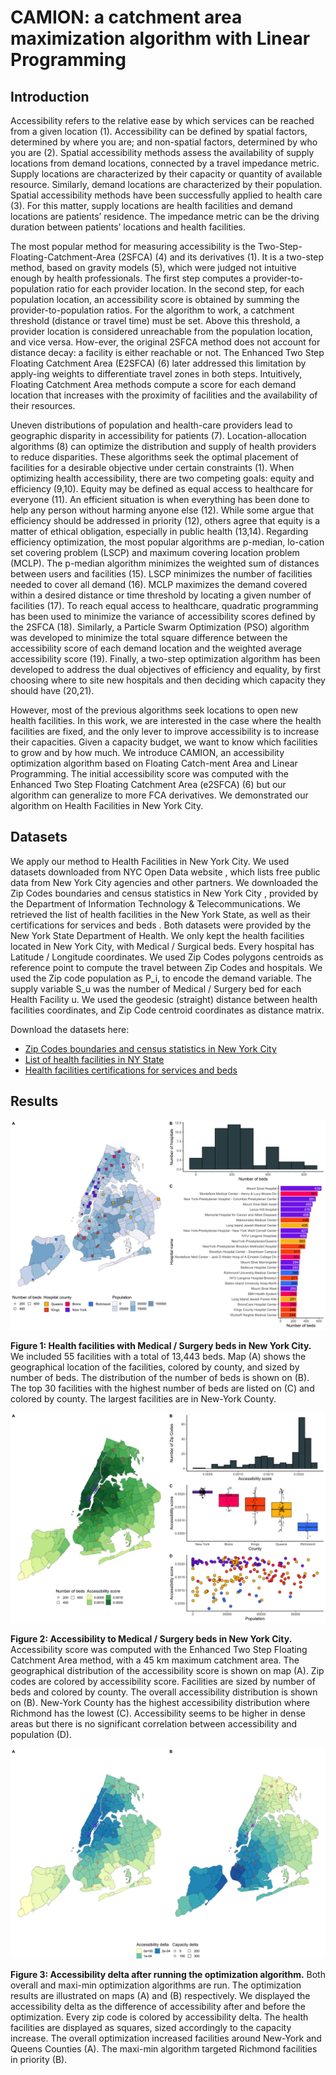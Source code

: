# CAMION: a catchment area maximization algorithm with Linear Programming

## Introduction

Accessibility refers to the relative ease by which services can be reached from a given location (1). Accessibility can be defined by spatial factors, determined by where you are; and non-spatial factors, determined by who you are (2). Spatial accessibility methods assess the availability of supply locations from demand locations, connected by a travel impedance metric. Supply locations are characterized by their capacity or quantity of available resource. Similarly, demand locations are characterized by their population.
Spatial accessibility methods have been successfully applied to health care (3). For this matter, supply locations are health facilities and demand locations are patients’ residence. The impedance metric can be the driving duration between patients’ locations and health facilities.

The most popular method for measuring accessibility is the Two-Step-Floating-Catchment-Area (2SFCA) (4) and its derivatives (1). It is a two-step method, based on gravity models (5), which were judged not intuitive enough by health professionals. The first step computes a provider-to-population ratio for each provider location. In the second step, for each population location, an accessibility score is obtained by summing the provider-to-population ratios. For the algorithm to work, a catchment threshold (distance or travel time) must be set. Above this threshold, a provider location is considered unreachable from the population location, and vice versa. How-ever, the original 2SFCA method does not account for distance decay: a facility is either reachable or not. The Enhanced Two Step Floating Catchment Area (E2SFCA) (6) later addressed this limitation by apply-ing weights to differentiate travel zones in both steps. Intuitively, Floating Catchment Area methods compute a score for each demand location that increases with the proximity of facilities and the availability of their resources.

Uneven distributions of population and health-care providers lead to geographic disparity in accessibility for patients (7). Location-allocation algorithms (8) can optimize the distribution and supply of health providers to reduce disparities. These algorithms seek the optimal placement of facilities for a desirable objective under certain constraints (1). When optimizing health accessibility, there are two competing goals: equity and efficiency (9,10). Equity may be defined as equal access to healthcare for everyone (11). An efficient situation is when everything has been done to help any person without harming anyone else (12). While some argue that efficiency should be addressed in priority (12), others agree that equity is a matter of ethical obligation, especially in public health (13,14).
Regarding efficiency optimization, the most popular algorithms are p-median, lo-cation set covering problem (LSCP) and maximum covering location problem (MCLP). The p-median algorithm minimizes the weighted sum of distances between users and facilities (15). LSCP minimizes the number of facilities needed to cover all demand (16). MCLP maximizes the demand covered within a desired distance or time threshold by locating a given number of facilities (17).
To reach equal access to healthcare, quadratic programming has been used to  minimize the variance of accessibility scores defined by the 2SFCA (18). Similarly, a Particle Swarm Optimization (PSO) algorithm was developed to minimize the total square difference between the accessibility score of each demand location and the weighted average accessibility score (19). Finally, a two-step optimization algorithm has been developed to address the dual objectives of efficiency and equality, by first choosing where to site new hospitals and then deciding which capacity they should have (20,21).

However, most of the previous algorithms seek locations to open new health facilities. In this work, we are interested in the case where the health facilities are fixed, and the only lever to improve accessibility is to increase their capacities. Given a capacity budget, we want to know which facilities to grow and by how much. We introduce CAMION, an accessibility optimization algorithm based on Floating Catch-ment Area and Linear Programming. The initial accessibility score was computed with the Enhanced Two Step Floating Catchment Area (e2SFCA) (6) but our algorithm can generalize to more FCA derivatives. We demonstrated our algorithm on Health Facilities in New York City.


## Datasets

We apply our method to Health Facilities in New York City. We used datasets downloaded from NYC Open Data website , which lists free public data from New York City agencies and other partners. We downloaded the Zip Codes boundaries and census statistics in New York City , provided by the Department of Information Technology & Telecommunications. We retrieved the list of health facilities  in the New York State, as well as their certifications for services and beds  . Both datasets were provided by the New York State Department of Health. We only kept the health facilities located in New York City, with Medical / Surgical beds. Every hospital has Latitude / Longitude coordinates. We used Zip Codes polygons centroids as reference point to compute the travel between Zip Codes and hospitals.
We used the Zip code population as P_i, to encode the demand variable. The supply variable S_u was the number of Medical / Surgery bed for each Health Facility u. We used the geodesic (straight) distance between health facilities coordinates, and Zip Code centroid coordinates as distance matrix.

Download the datasets here:

- [Zip Codes boundaries and census statistics in New York City](https://data.beta.nyc/dataset/nyc-zip-code-tabulation-areas/resource/894e9162-871c-4552-a09c-c6915d8783fb)
- [List of health facilities in NY State](https://health.data.ny.gov/Health/Health-Facility-General-Information/vn5v-hh5r)
- [Health facilities certifications for services and beds](https://health.data.ny.gov/Health/Health-Facility-Certification-Information/2g9y-7kqm)


## Results

![fig1](./results/figures/fig1.png)

**Figure 1: Health facilities with Medical / Surgery beds in New York City.** We included 55 facilities with a total of 13,443 beds. Map (A) shows the geographical location of the facilities, colored by county, and sized by number of beds. The distribution of the number of beds is shown on (B). The top 30 facilities with the highest number of beds are listed on (C) and colored by county. The largest facilities are in New-York County.

![fig2](./results/figures/fig2.png)

**Figure 2: Accessibility to Medical / Surgery beds in New York City.** Accessibility score was computed with the Enhanced Two Step Floating Catchment Area method, with a 45 km maximum catchment area. The geographical distribution of the accessibility score is shown on map (A). Zip codes are colored by accessibility score. Facilities are sized by number of beds and colored by county. The overall accessibility distribution is shown on (B). New-York County has the highest accessibility distribution where Richmond has the lowest (C). Accessibility seems to be higher in dense areas but there is no significant correlation between accessibility and population (D).

![fig3](./results/figures/fig3.png)

**Figure 3: Accessibility delta after running the optimization algorithm.** Both overall and maxi-min optimization algorithms are run. The optimization results are illustrated on maps (A) and (B) respectively. We displayed the accessibility delta as the difference of accessibility after and before the optimization. Every zip code is colored by accessibility delta. The health facilities are displayed as squares, sized accordingly to the capacity increase. The overall optimization increased facilities around New-York and Queens Counties (A). The maxi-min algorithm targeted Richmond facilities in priority (B).
